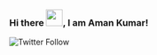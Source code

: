 ### Hi there <img src="https://raw.githubusercontent.com/MartinHeinz/MartinHeinz/master/wave.gif" width="30px">, I am Aman Kumar!
![Twitter Follow](https://img.shields.io/twitter/follow/amankr31?label=Follow%20&style=social)
<!--
**akm151/akm151** is a ✨ _special_ ✨ repository because its `README.md` (this file) appears on your GitHub profile.

Here are some ideas to get you started:

- 🔭 I’m currently working on ...
- 🌱 I’m currently learning ...
- 👯 I’m looking to collaborate on ...
- 🤔 I’m looking for help with ...
- 💬 Ask me about ...
- 📫 How to reach me: ...
- 😄 Pronouns: ...
- ⚡ Fun fact: ...
-->
